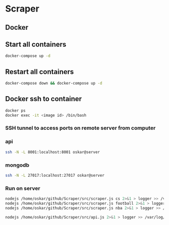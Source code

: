 # Scraper


## Docker

## Start all containers
```sh
docker-compose up -d
```

## Restart all containers
```sh
docker-compose down && docker-compose up -d
```

## Docker ssh to container
```sh
docker ps
docker exec -it <image id> /bin/bash
```



### SSH tunnel to access ports on remote server from computer

### api
```sh
ssh -N -L 8001:localhost:8001 oskar@server
```

### mongodb
```sh
ssh -N -L 27017:localhost:27017 oskar@server
```

### Run on server

```sh
nodejs /home/oskar/github/Scraper/src/scraper.js cs 2>&1 > logger >> /var/log/scraper/scraper.log
nodejs /home/oskar/github/Scraper/src/scraper.js football 2>&1 > logger >> /var/log/scraper/scraper.log
nodejs /home/oskar/github/Scraper/src/scraper.js nba 2>&1 > logger >> /var/log/scraper/scraper.log
```

```sh
nodejs /home/oskar/github/Scraper/src/api.js 2>&1 > logger >> /var/log/scraper/api.log &
```
